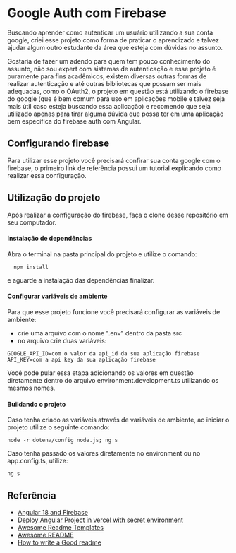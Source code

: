 
# Google Auth com Firebase

Buscando aprender como autenticar um usuário utilizando a sua conta google, criei esse projeto como forma de praticar o aprendizado e talvez ajudar algum outro estudante da área que esteja com dúvidas no assunto.

Gostaria de fazer um adendo para quem tem pouco conhecimento do assunto, não sou expert com sistemas de autenticação e esse projeto é puramente para fins acadêmicos, existem diversas outras formas de realizar autenticação e até outras bibliotecas que possam ser mais adequadas, como o OAuth2, o projeto em questão está utilizando o firebase do google (que é bem comum para uso em aplicações mobile e talvez seja mais útil caso esteja buscando essa aplicação) e recomendo que seja utilizado apenas para tirar alguma dúvida que possa ter em uma aplicação bem específica do firebase auth com Angular.


## Configurando firebase

Para utilizar esse projeto você precisará confirar sua conta google com o firebase, o primeiro link de referência possui um tutorial explicando como realizar essa configuração.
## Utilização do projeto

Após realizar a configuração do firebase, faça o clone desse repositório em seu computador.

#### Instalação de dependências

Abra o terminal na pasta principal do projeto e utilize o comando:
```
  npm install
```
e aguarde a instalação das dependências finalizar.

#### Configurar variáveis de ambiente

Para que esse projeto funcione você precisará configurar as variáveis de ambiente:
- crie uma arquivo com o nome ".env" dentro da pasta src
- no arquivo crie duas variáveis:
```
GOOGLE_API_ID=com o valor da api_id da sua aplicação firebase 
API_KEY=com a api key da sua aplicação firebase
```

Você pode pular essa etapa adicionando os valores em questão diretamente dentro do arquivo environment.development.ts utilizando os mesmos nomes.

#### Buildando o projeto

Caso tenha criado as variáveis através de variáveis de ambiente, ao iniciar o projeto utilize o seguinte comando:
```
node -r dotenv/config node.js; ng s
```
Caso tenha passado os valores diretamente no environment ou no app.config.ts, utilize:
```
ng s
```


## Referência
 - [Angular 18 and Firebase](https://medium.com/@piotrkorowicki/angular-18-and-firebase-simplifying-user-authentication-a2c407370acc)
 - [Deploy Angular Project in vercel with secret environment](https://medium.com/@lara.delrio333/deploy-an-angular-project-in-vercel-with-secret-environment-variables-74323925712d)
 - [Awesome Readme Templates](https://awesomeopensource.com/project/elangosundar/awesome-README-templates)
 - [Awesome README](https://github.com/matiassingers/awesome-readme)
 - [How to write a Good readme](https://bulldogjob.com/news/449-how-to-write-a-good-readme-for-your-github-project)

